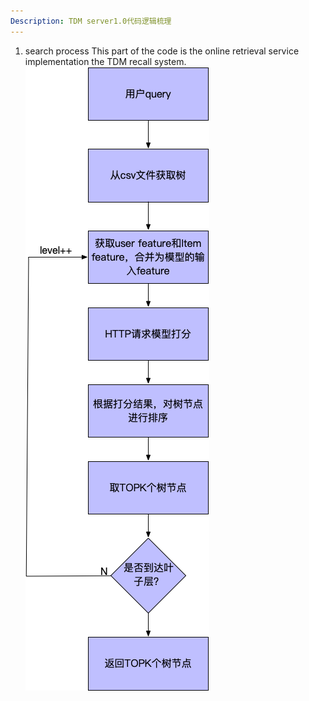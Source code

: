 ```yaml
---
Description: TDM server1.0代码逻辑梳理
---
```

1. search process
This part of the code is the online retrieval service implementation the TDM recall system.
![总体流程](figure/TDM在线服务1.0总体流程.png)
